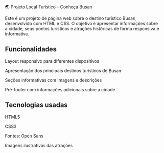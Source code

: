 🌏 Projeto Local Turístico - Conheça Busan

Este é um projeto de página web sobre o destino turístico Busan, desenvolvido com HTML e CSS.
O objetivo é apresentar informações sobre a cidade, seus pontos turísticos e atrações históricas de forma responsiva e informativa.

## Funcionalidades

Layout responsivo para diferentes dispositivos

Apresentação dos principais destinos turísticos de Busan

Seções informativas com imagens e descrições

Pré-footer com informações adicionais sobre a cidade

## Tecnologias usadas

HTML5

CSS3

Fontes: Open Sans

Imagens ilustrativas das atrações
